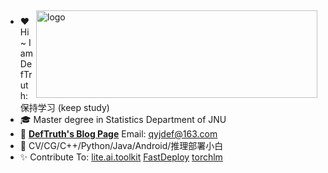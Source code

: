 <!--
**DefTruth/DefTruth** is a ✨ _special_ ✨ repository because its `README.md` (this file) appears on your GitHub profile.

Here are some ideas to get you started:

- 🔭 I’m currently working on ...
- 🌱 I’m currently learning ...
- 👯 I’m looking to collaborate on ...
- 🤔 I’m looking for help with ...
- 💬 Ask me about ...
- 📫 How to reach me: ...
- 😄 Pronouns: ...
- ⚡ Fun fact: ...
-->
<!--
<div align='center'>
  <img src="https://github.com/DefTruth/lite.ai.toolkit/blob/main/docs/resources/lite.ai.toolkit-roadmap-v0.1.png">
</div>  
  
<div align='center'>
  <img src="https://user-images.githubusercontent.com/31974251/150139371-c98f823d-93fa-4a87-bf19-fbd0c217ba01.jpeg">
</div>    
---->  
<!---
<div align='center'>
   <img src="https://github-profile-trophy.vercel.app/?username=DefTruth&theme=onedark&row=1&column=7" height="130" align="center" style="margin: auto; margin-bottom: 20px;" /> 
</div>    
<div align="center">
<img src="https://user-images.githubusercontent.com/31974251/154079041-e4e945cc-ecb5-4b31-a294-761b7cb831c9.png" height="100" width="800"/>  
</div>
--->

<img src="https://github-readme-stats.vercel.app/api?username=DefTruth&show_icons=true&theme=light" alt="logo" height="140" width="450" align="right" style="margin: 5px; margin-bottom: 0px;" />  

- ❤ Hi ~ I am DefTruth: 保持学习 (keep study)
- 🎓 Master degree in Statistics Department of JNU
- 📖 [**DefTruth's Blog Page**](https://www.zhihu.com/column/c_1360887484541452288) Email: qyjdef@163.com
- 🔭 CV/CG/C++/Python/Java/Android/推理部署小白
- ✨ Contribute To: [lite.ai.toolkit](https://github.com/DefTruth/lite.ai.toolkit) [FastDeploy](https://github.com/PaddlePaddle/FastDeploy) [torchlm](https://github.com/DefTruth/torchlm)

<!--
<p align="center">
  <img alt="python" src="https://img.shields.io/badge/Python-3776AB?style=flat-square&logo=python&logoColor=white" >
  <img alt="cplusplus" src="https://img.shields.io/badge/C%2B%2B-00599C?style=flat-square&logo=c%2B%2B&logoColor=white" >
  <img alt="Java" src="https://img.shields.io/badge/Java-cc0000?style=flat-square&logo=Java&logoColor=white" >
  <img alt="R" src="https://img.shields.io/badge/R-47A141?style=flat-square&logo=R&logoColor=white" >
  <img alt="Docker" src="https://img.shields.io/badge/Docker-blue?style=flat-square&logo=Docker&logoColor=white" >
  <img alt="Shell" src="https://img.shields.io/badge/Shell-777BB4?style=flat-square&logo=Shell&logoColor=white" >
  <img alt="CLion" src="https://img.shields.io/badge/CLion-black?style=flat-square&logo=CLion&logoColor=white" >
  <img alt="pycharm" src="https://img.shields.io/badge/PyCharm-black.svg?&style=flat-square&logo=PyCharm&logoColor=white" >
  <img alt="cmake" src="https://img.shields.io/badge/CMake-blue?style=flat-square&logo=cmake&logoColor=white" >
  <img alt="pytorch" src="https://img.shields.io/badge/PyTorch-EE4C2C?style=flat-square&logo=PyTorch&logoColor=white" >
  <img alt="tensorflow" src="https://img.shields.io/badge/TensorFlow-orange?style=flat-square&logo=TensorFlow&logoColor=white" >
  <img alt="keras" src="https://img.shields.io/badge/Keras-lightblue?style=flat-square&logo=Keras&logoColor=white" >
  <img alt="numpy" src="https://img.shields.io/badge/Numpy-777BB4?style=flat-square&logo=numpy&logoColor=white" >
  <img alt="codecov" src="https://img.shields.io/badge/codecov-%23ff0077.svg?style=flat-square&logo=codecov&logoColor=white" >
  <img alt="git" src="https://img.shields.io/badge/Git-F05032?style=flat-square&logo=git&logoColor=white" >
  <img alt="github" src="https://img.shields.io/badge/GitHub-100000?style=flat-square&logo=github&logoColor=white" >
  <img alt="github actions" src="https://img.shields.io/badge/GH_Actions-2088FF?style=flat-square&logo=github-actions&logoColor=white" >
  <img alt="html" src="https://img.shields.io/badge/HTML-239120?style=flat-square&logo=html5&logoColor=white" >
  <img alt="MacOS" src="https://img.shields.io/badge/MacOS-000000?style=flat-square&logo=apple&logoColor=white">
  <img alt="Windows" src="https://img.shields.io/badge/Windows-blue.svg?style=flat-square&logo=windows&logoColor=white">
  <img alt="linux" src="https://img.shields.io/badge/Linux-FCC624?style=flat-square&logo=linux&logoColor=black" >
  <img alt="ubuntu" src="https://img.shields.io/badge/Ubuntu-E95420?style=flat-square&logo=ubuntu&logoColor=white" >
</p>   
-->
